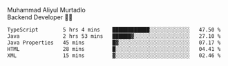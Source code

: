 Muhammad Aliyul Murtadlo
<br>
Backend Developer 👨‍💻
<br>
<!--START_SECTION:waka-->

```txt
TypeScript        5 hrs 4 mins    ████████████░░░░░░░░░░░░░   47.50 %
Java              2 hrs 53 mins   ██████▓░░░░░░░░░░░░░░░░░░   27.10 %
Java Properties   45 mins         █▓░░░░░░░░░░░░░░░░░░░░░░░   07.17 %
HTML              28 mins         █░░░░░░░░░░░░░░░░░░░░░░░░   04.41 %
XML               15 mins         ▓░░░░░░░░░░░░░░░░░░░░░░░░   02.46 %
```

<!--END_SECTION:waka-->
